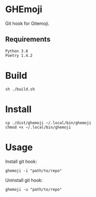 # GHEmoji

Git hook for Gitemoji.

## Requirements

```
Python 3.8
Poetry 1.4.2
```

# Build

```
sh ./build.sh
```

# Install

```
cp ./dist/ghemoji ~/.local/bin/ghemoji
chmod +x ~/.local/bin/ghemoji
```

# Usage

Install git hook:

```
ghemoji -i "path/to/repo"
```

Uninstall git hook:

```
ghemoji -u "path/to/repo"
```
